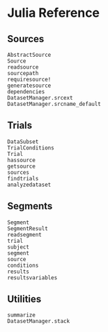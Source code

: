 # Julia Reference

## Sources

```@docs
AbstractSource
Source
readsource
sourcepath
requiresource!
generatesource
dependencies
DatasetManager.srcext
DatasetManager.srcname_default
```

## Trials

```@docs
DataSubset
TrialConditions
Trial
hassource
getsource
sources
findtrials
analyzedataset
```

## Segments

```@docs
Segment
SegmentResult
readsegment
trial
subject
segment
source
conditions
results
resultsvariables
```

## Utilities

```@docs
summarize
DatasetManager.stack
```
